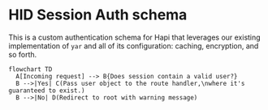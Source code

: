 # HID Session Auth schema

This is a custom authentication schema for Hapi that leverages our existing implementation of `yar` and all of its configuration: caching, encryption, and so forth.

```mermaid
flowchart TD
  A[Incoming request] --> B{Does session contain a valid user?}
  B -->|Yes| C(Pass user object to the route handler,\nwhere it's guaranteed to exist.)
  B -->|No| D(Redirect to root with warning message)
```
